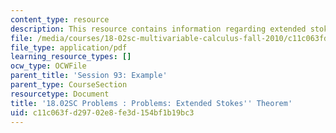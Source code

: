 ```yaml
---
content_type: resource
description: This resource contains information regarding extended stokes' theorem.
file: /media/courses/18-02sc-multivariable-calculus-fall-2010/c11c063fd29702e8fe3d154bf1b19bc3_MIT18_02SC_pb_93_quest.pdf
file_type: application/pdf
learning_resource_types: []
ocw_type: OCWFile
parent_title: 'Session 93: Example'
parent_type: CourseSection
resourcetype: Document
title: '18.02SC Problems : Problems: Extended Stokes'' Theorem'
uid: c11c063f-d297-02e8-fe3d-154bf1b19bc3
---
```

